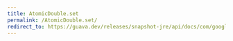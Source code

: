 ```yaml
---
title: AtomicDouble.set
permalink: /AtomicDouble.set/
redirect_to: https://guava.dev/releases/snapshot-jre/api/docs/com/google/common/util/concurrent/AtomicDouble.html#set-double-
---
```

